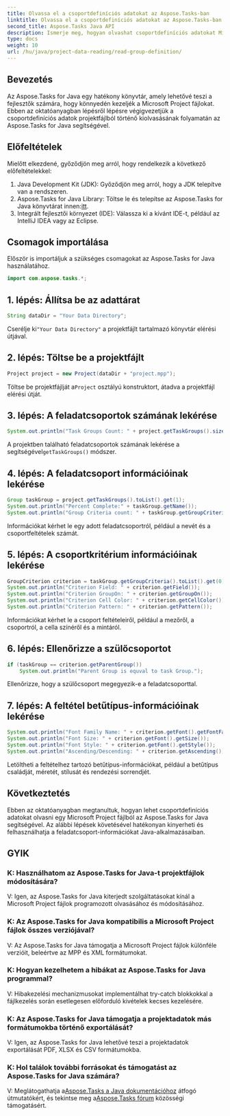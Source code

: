```yaml
---
title: Olvassa el a csoportdefiníciós adatokat az Aspose.Tasks-ban
linktitle: Olvassa el a csoportdefiníciós adatokat az Aspose.Tasks-ban
second_title: Aspose.Tasks Java API
description: Ismerje meg, hogyan olvashat csoportdefiníciós adatokat Microsoft Project fájlokból az Aspose.Tasks for Java segítségével. Kövesse lépésről lépésre bemutató oktatóanyagunkat.
type: docs
weight: 10
url: /hu/java/project-data-reading/read-group-definition/
---
```

## Bevezetés
Az Aspose.Tasks for Java egy hatékony könyvtár, amely lehetővé teszi a fejlesztők számára, hogy könnyedén kezeljék a Microsoft Project fájlokat. Ebben az oktatóanyagban lépésről lépésre végigvezetjük a csoportdefiníciós adatok projektfájlból történő kiolvasásának folyamatán az Aspose.Tasks for Java segítségével.
## Előfeltételek
Mielőtt elkezdené, győződjön meg arról, hogy rendelkezik a következő előfeltételekkel:
1. Java Development Kit (JDK): Győződjön meg arról, hogy a JDK telepítve van a rendszeren.
2.  Aspose.Tasks for Java Library: Töltse le és telepítse az Aspose.Tasks for Java könyvtárat innen:[itt](https://releases.aspose.com/tasks/java/).
3. Integrált fejlesztői környezet (IDE): Válassza ki a kívánt IDE-t, például az IntelliJ IDEA vagy az Eclipse.

## Csomagok importálása
Először is importáljuk a szükséges csomagokat az Aspose.Tasks for Java használatához.
```java
import com.aspose.tasks.*;
```
## 1. lépés: Állítsa be az adattárat
```java
String dataDir = "Your Data Directory";
```
 Cserélje ki`"Your Data Directory"` a projektfájlt tartalmazó könyvtár elérési útjával.
## 2. lépés: Töltse be a projektfájlt
```java
Project project = new Project(dataDir + "project.mpp");
```
 Töltse be projektfájlját a`Project` osztályú konstruktort, átadva a projektfájl elérési útját.
## 3. lépés: A feladatcsoportok számának lekérése
```java
System.out.println("Task Groups Count: " + project.getTaskGroups().size());
```
 A projektben található feladatcsoportok számának lekérése a segítségével`getTaskGroups()` módszer.
## 4. lépés: A feladatcsoport információinak lekérése
```java
Group taskGroup = project.getTaskGroups().toList().get(1);
System.out.println("Percent Complete:" + taskGroup.getName());
System.out.println("Group Criteria count: " + taskGroup.getGroupCriteria().size());
```
Információkat kérhet le egy adott feladatcsoportról, például a nevét és a csoportfeltételek számát.
## 5. lépés: A csoportkritérium információinak lekérése
```java
GroupCriterion criterion = taskGroup.getGroupCriteria().toList().get(0);
System.out.println("Criterion Field: " + criterion.getField());
System.out.println("Criterion GroupOn: " + criterion.getGroupOn());
System.out.println("Criterion Cell Color: " + criterion.getCellColor());
System.out.println("Criterion Pattern: " + criterion.getPattern());
```
Információkat kérhet le a csoport feltételeiről, például a mezőről, a csoportról, a cella színéről és a mintáról.
## 6. lépés: Ellenőrizze a szülőcsoportot
```java
if (taskGroup == criterion.getParentGroup())
    System.out.println("Parent Group is equval to task Group.");
```
Ellenőrizze, hogy a szülőcsoport megegyezik-e a feladatcsoporttal.
## 7. lépés: A feltétel betűtípus-információinak lekérése
```java
System.out.println("Font Family Name: " + criterion.getFont().getFontFamily());
System.out.println("Font Size: " + criterion.getFont().getSize());
System.out.println("Font Style: " + criterion.getFont().getStyle());
System.out.println("Ascending/Descending: " + criterion.getAscending());
```
Letöltheti a feltételhez tartozó betűtípus-információkat, például a betűtípus családját, méretét, stílusát és rendezési sorrendjét.

## Következtetés
Ebben az oktatóanyagban megtanultuk, hogyan lehet csoportdefiníciós adatokat olvasni egy Microsoft Project fájlból az Aspose.Tasks for Java segítségével. Az alábbi lépések követésével hatékonyan kinyerheti és felhasználhatja a feladatcsoport-információkat Java-alkalmazásaiban.
## GYIK
### K: Használhatom az Aspose.Tasks for Java-t projektfájlok módosítására?
V: Igen, az Aspose.Tasks for Java kiterjedt szolgáltatásokat kínál a Microsoft Project fájlok programozott olvasásához és módosításához.
### K: Az Aspose.Tasks for Java kompatibilis a Microsoft Project fájlok összes verziójával?
V: Az Aspose.Tasks for Java támogatja a Microsoft Project fájlok különféle verzióit, beleértve az MPP és XML formátumokat.
### K: Hogyan kezelhetem a hibákat az Aspose.Tasks for Java programmal?
V: Hibakezelési mechanizmusokat implementálhat try-catch blokkokkal a fájlkezelés során esetlegesen előforduló kivételek kecses kezelésére.
### K: Az Aspose.Tasks for Java támogatja a projektadatok más formátumokba történő exportálását?
V: Igen, az Aspose.Tasks for Java lehetővé teszi a projektadatok exportálását PDF, XLSX és CSV formátumokba.
### K: Hol találok további forrásokat és támogatást az Aspose.Tasks for Java számára?
 V: Meglátogathatja a[Aspose.Tasks a Java dokumentációhoz](https://reference.aspose.com/tasks/java/) átfogó útmutatókért, és tekintse meg a[Aspose.Tasks fórum](https://forum.aspose.com/c/tasks/15) közösségi támogatásért.